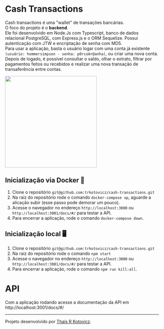 # Cash Transactions


Cash transactions é uma "wallet" de transações bancárias.</br>
O foco do projeto é o **backend**.</br>
Ele foi desenvolvido em Node.Js com Typescript, banco de dados relacional PostgreSQL, com Express.js e o ORM Sequelize. Possui autenticação com JTW e encriptação de senha com MD5.</br>
Para usar a aplicação, basta o usuário logar com uma conta já existente `(usuário: hommersimpson - senha: p0rcoAr@anha)`, ou criar uma nova conta.
Depois de logado, é possível consultar o saldo, olhar o extrato, filtrar por pagamentos feitos ou recebidos e realizar uma nova transação de transaferência entre contas.</br>

<img src="/public/images/mobile.gif" width="300px"/>

## Inicialização via Docker 🐳

1. Clone o repositório `git@github.com:trkotovicz/cash-transactions.git`
2. Na raíz do repositório rode o comando `docker-compose up`, aguarde a alicação subir (esse passo pode demorar um pouco).
3. Acesse o navegador no endereço `http://localhost:3000` ou `http://localhost:3001/docs/#/` para testar a API.
4. Para encerrar a aplicação, rode o comando `docker-compose down`.

## Inicialização local 🖥

1. Clone o repositório `git@github.com:trkotovicz/cash-transactions.git`
2. Na raíz do repositório rode o comando `npm start`
3. Acesse o navegador no endereço `http://localhost:3000` ou `http://localhost:3001/docs/#/` para testar a API.
4. Para encerrar a aplicação, rode o comando `npm run kill:all`.


# API

Com a aplicação rodando acesse a documentação da API em http://localhost:3001/docs/#/ </br>

---

Projeto desenvolvido por [Thais R Kotovicz](https://www.linkedin.com/in/thaiskotovicz/).
</br>
